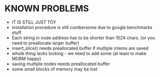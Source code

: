 KNOWN PROBLEMS
==============
- IT IS STILL JUST TOY
- Installation procedure is still cumbersome due to google benchmarks stuff
- Each string in node address has to be shorter than 1024 chars. (or you need to preallocate larger buffer)
- insert_slice() needs preallocated buffer if multiple intems are saved
- whole thing lacks locking - we need to add some (at least to make MDBM happy)
- saving multiple nodes needs preallocated buffer
- some small blocks of memory may be lost
